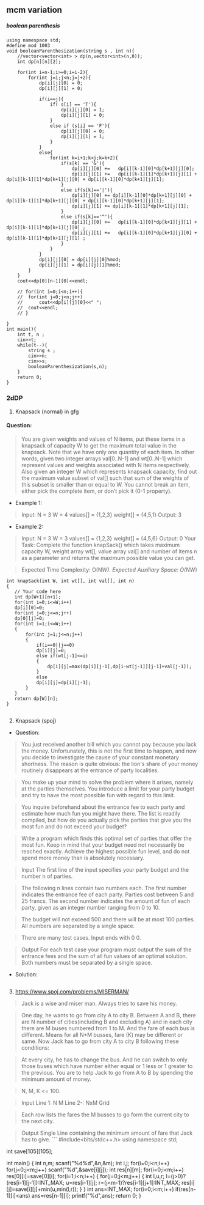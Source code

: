 ## mcm variation
##### boolean parenthesis
```
using namespace std;
#define mod 1003
void booleanParenthesization(string s , int n){
	//vector<vector<int> > dp(n,vector<int>(n,0));
	int dp[n][n][2];

	for(int i=n-1;i>=0;i=i-2){
		for(int j=i;j<n;j=j+2){
			dp[i][j][0] = 0;
			dp[i][j][1] = 0;

			if(i==j){
				if( s[i] == 'T'){			
					dp[i][j][0] = 1;
					dp[i][j][1] = 0;
				}
				else if (s[i] == 'F'){
					dp[i][j][0] = 0;
					dp[i][j][1] = 1;
				}
			}
			else{
				for(int k=i+1;k<j;k=k+2){
					if(s[k] == '&'){
						dp[i][j][0] +=   dp[i][k-1][0]*dp[k+1][j][0];
						dp[i][j][1] +=   dp[i][k-1][1]*dp[k+1][j][1] +  dp[i][k-1][1]*dp[k+1][j][0] + dp[i][k-1][0]*dp[k+1][j][1];
					}
					else if(s[k]=='|'){	
						dp[i][j][0] += dp[i][k-1][0]*dp[k+1][j][0] +  dp[i][k-1][1]*dp[k+1][j][0] + dp[i][k-1][0]*dp[k+1][j][1];
						dp[i][j][1] += dp[i][k-1][1]*dp[k+1][j][1];
					}
					else if(s[k]=='^'){		
						dp[i][j][0] +=   dp[i][k-1][0]*dp[k+1][j][1] + dp[i][k-1][1]*dp[k+1][j][0] ;
						dp[i][j][1] +=   dp[i][k-1][0]*dp[k+1][j][0] + dp[i][k-1][1]*dp[k+1][j][1] ;
					}
				}
			}
			dp[i][j][0] = dp[i][j][0]%mod;
			dp[i][j][1] = dp[i][j][1]%mod;	
		}
	}
	cout<<dp[0][n-1][0]<<endl;

	// for(int i=0;i<n;i++){
	// 	for(int j=0;j<n;j++)
	// 		cout<<dp[i][j][0]<<" ";
	// 	cout<<endl;
	// }

}
int main(){
	int t, n ;
	cin>>t;
	while(t--){
		string s ;
		cin>>n;
		cin>>s;
		booleanParenthesization(s,n);
	}
	return 0;
}
```

### 2dDP

1. Knapsack (normal) in gfg
#### Question:
> You are given weights and values of N items, put these items in a knapsack of capacity W to get the maximum total value in the knapsack. Note that we have only one quantity of each item.
In other words, given two integer arrays val[0..N-1] and wt[0..N-1] which represent values and weights associated with N items respectively. Also given an integer W which represents knapsack capacity, find out the maximum value subset of val[] such that sum of the weights of this subset is smaller than or equal to W. You cannot break an item, either pick the complete item, or don’t pick it (0-1 property).

* Example 1:

> Input:
N = 3
W = 4
values[] = {1,2,3}
weight[] = {4,5,1}
Output: 3

* Example 2:

> Input:
N = 3
W = 3
values[] = {1,2,3}
weight[] = {4,5,6}
Output: 0
Your Task:
Complete the function knapSack() which takes maximum capacity W, weight array wt[], value array val[] and number of items n as a parameter and returns the maximum possible value you can get.

> Expected Time Complexity: O(N*W).
> Expected Auxiliary Space: O(N*W)
```
int knapSack(int W, int wt[], int val[], int n) 
{ 
   // Your code here
   int dp[W+1][n+1];
   for(int i=0;i<=W;i++)
   dp[i][0]=0;
   for(int j=0;j<=n;j++)
   dp[0][j]=0;
   for(int i=1;i<=W;i++)
   {
       for(int j=1;j<=n;j++)
       {
           if(i==0||j==0)
           dp[i][j]=0;
           else if(wt[j-1]<=i)
           {
               dp[i][j]=max(dp[i][j-1],dp[i-wt[j-1]][j-1]+val[j-1]);
           }
           else
           dp[i][j]=dp[i][j-1];
       }
   }
   return dp[W][n];
}


```

2.  Knapsack (spoj)
* Question:
> You just received another bill which you cannot pay because you lack the money.
Unfortunately, this is not the first time to happen, and now you decide to investigate the cause of your constant monetary shortness. The reason is quite obvious: the lion's share of your money routinely disappears at the entrance of party localities.

>You make up your mind to solve the problem where it arises, namely at the parties themselves. You introduce a limit for your party budget and try to have the most possible fun with regard to this limit.

>You inquire beforehand about the entrance fee to each party and estimate how much fun you might have there. The list is readily compiled, but how do you actually pick the parties that give you the most fun and do not exceed your budget?

>Write a program which finds this optimal set of parties that offer the most fun. Keep in mind that your budget need not necessarily be reached exactly. Achieve the highest possible fun level, and do not spend more money than is absolutely necessary.

>Input
The first line of the input specifies your party budget and the number n of parties.

>The following n lines contain two numbers each. The first number indicates the entrance fee of each party. Parties cost between 5 and 25 francs. The second number indicates the amount of fun of each party, given as an integer number ranging from 0 to 10.

>The budget will not exceed 500 and there will be at most 100 parties. All numbers are separated by a single space.

>There are many test cases. Input ends with 0 0.

>Output
For each test case your program must output the sum of the entrance fees and the sum of all fun values of an optimal solution. Both numbers must be separated by a single space.
* Solution:

```
```


3. https://www.spoj.com/problems/MISERMAN/
> Jack is a wise and miser man. Always tries to save his money.

> One day, he wants to go from city A to city B. Between A and B, there are N number of cities(including B and excluding A) and in each city there are M buses numbered from 1 to M. And the fare of each bus is different. Means for all N*M busses, fare (K) may be different or same. Now Jack has to go from city A to city B following these conditions:

>At every city, he has to change the bus.
And he can switch to only those buses which have number either equal or 1 less or 1 greater to the previous.
You are to help Jack to go from A to B by spending the minimum amount of money.

>N, M, K <= 100.

>Input
Line 1:    N M
Line 2-:    NxM Grid

>Each row lists the fares the M busses to go form the current city to the next city.

>Output
Single Line containing the minimum amount of fare that Jack has to give.
	```
	#include<bits/stdc++.h>
using namespace std;

int save[105][105];

int main()
{
	int n,m;
	scanf("%d%d",&n,&m);
	int i,j;
	for(i=0;i<n;i++)
		for(j=0;j<m;j++)
			scanf("%d",&save[i][j]);
	int res[n][m];
	for(i=0;i<m;i++)
		res[0][i]=save[0][i];
	for(i=1;i<n;i++)
	{
		for(j=0;j<m;j++)
		{
			int l,u,r;
			l=(j>0)?(res[i-1][j-1]):INT_MAX;
			u=res[i-1][j];
			r=(j<m-1)?res[i-1][j+1]:INT_MAX;
			res[i][j]=save[i][j]+min(u,min(l,r));
		}
	}
	int ans=INT_MAX;
	for(i=0;i<m;i++)
		if(res[n-1][i]<ans)
			ans=res[n-1][i];
	printf("%d",ans);
	return 0;
}
```